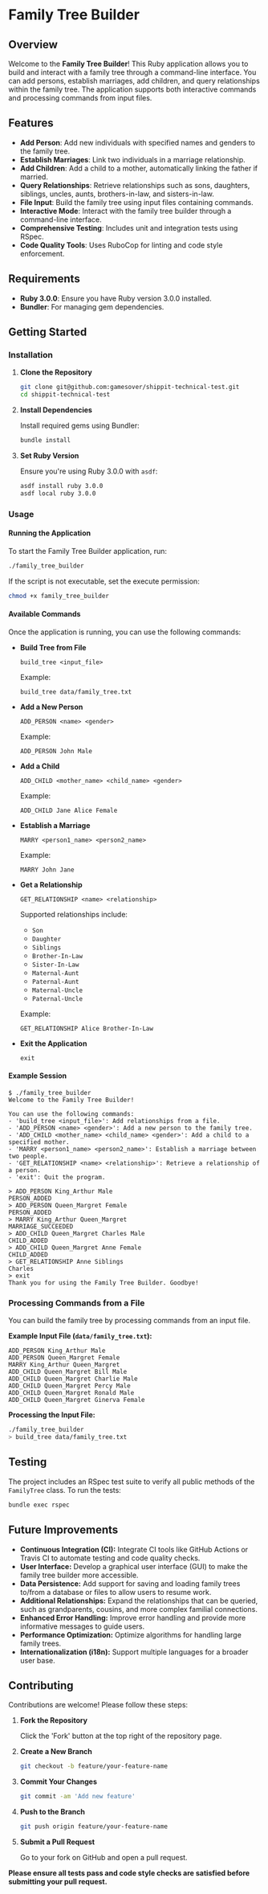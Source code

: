 # Family Tree Builder

## Overview

Welcome to the **Family Tree Builder**! This Ruby application allows you to build and interact with a family tree through a command-line interface. You can add persons, establish marriages, add children, and query relationships within the family tree. The application supports both interactive commands and processing commands from input files.

## Features

- **Add Person**: Add new individuals with specified names and genders to the family tree.
- **Establish Marriages**: Link two individuals in a marriage relationship.
- **Add Children**: Add a child to a mother, automatically linking the father if married.
- **Query Relationships**: Retrieve relationships such as sons, daughters, siblings, uncles, aunts, brothers-in-law, and sisters-in-law.
- **File Input**: Build the family tree using input files containing commands.
- **Interactive Mode**: Interact with the family tree builder through a command-line interface.
- **Comprehensive Testing**: Includes unit and integration tests using RSpec.
- **Code Quality Tools**: Uses RuboCop for linting and code style enforcement.

## Requirements

- **Ruby 3.0.0**: Ensure you have Ruby version 3.0.0 installed.
- **Bundler**: For managing gem dependencies.

## Getting Started

### Installation

1. **Clone the Repository**

   ```bash
   git clone git@github.com:gamesover/shippit-technical-test.git
   cd shippit-technical-test
   ```

2. **Install Dependencies**

   Install required gems using Bundler:

   ```bash
   bundle install
   ```

3. **Set Ruby Version**

   Ensure you're using Ruby 3.0.0 with `asdf`:

   ```bash
   asdf install ruby 3.0.0
   asdf local ruby 3.0.0
   ```

### Usage

#### Running the Application

To start the Family Tree Builder application, run:

```bash
./family_tree_builder
```

If the script is not executable, set the execute permission:

```bash
chmod +x family_tree_builder
```

#### Available Commands

Once the application is running, you can use the following commands:

- **Build Tree from File**

  ```plaintext
  build_tree <input_file>
  ```

  Example:

  ```
  build_tree data/family_tree.txt
  ```

- **Add a New Person**

  ```plaintext
  ADD_PERSON <name> <gender>
  ```

  Example:

  ```
  ADD_PERSON John Male
  ```

- **Add a Child**

  ```plaintext
  ADD_CHILD <mother_name> <child_name> <gender>
  ```

  Example:

  ```
  ADD_CHILD Jane Alice Female
  ```

- **Establish a Marriage**

  ```plaintext
  MARRY <person1_name> <person2_name>
  ```

  Example:

  ```
  MARRY John Jane
  ```

- **Get a Relationship**

  ```plaintext
  GET_RELATIONSHIP <name> <relationship>
  ```

  Supported relationships include:

  - `Son`
  - `Daughter`
  - `Siblings`
  - `Brother-In-Law`
  - `Sister-In-Law`
  - `Maternal-Aunt`
  - `Paternal-Aunt`
  - `Maternal-Uncle`
  - `Paternal-Uncle`

  Example:

  ```
  GET_RELATIONSHIP Alice Brother-In-Law
  ```

- **Exit the Application**

  ```plaintext
  exit
  ```

#### Example Session

```plaintext
$ ./family_tree_builder
Welcome to the Family Tree Builder!

You can use the following commands:
- 'build_tree <input_file>': Add relationships from a file.
- 'ADD_PERSON <name> <gender>': Add a new person to the family tree.
- 'ADD_CHILD <mother_name> <child_name> <gender>': Add a child to a specified mother.
- 'MARRY <person1_name> <person2_name>': Establish a marriage between two people.
- 'GET_RELATIONSHIP <name> <relationship>': Retrieve a relationship of a person.
- 'exit': Quit the program.

> ADD_PERSON King_Arthur Male
PERSON_ADDED
> ADD_PERSON Queen_Margret Female
PERSON_ADDED
> MARRY King_Arthur Queen_Margret
MARRIAGE_SUCCEEDED
> ADD_CHILD Queen_Margret Charles Male
CHILD_ADDED
> ADD_CHILD Queen_Margret Anne Female
CHILD_ADDED
> GET_RELATIONSHIP Anne Siblings
Charles
> exit
Thank you for using the Family Tree Builder. Goodbye!
```

### Processing Commands from a File

You can build the family tree by processing commands from an input file.

**Example Input File (`data/family_tree.txt`):**

```plaintext
ADD_PERSON King_Arthur Male
ADD_PERSON Queen_Margret Female
MARRY King_Arthur Queen_Margret
ADD_CHILD Queen_Margret Bill Male
ADD_CHILD Queen_Margret Charlie Male
ADD_CHILD Queen_Margret Percy Male
ADD_CHILD Queen_Margret Ronald Male
ADD_CHILD Queen_Margret Ginerva Female
```

**Processing the Input File:**

```bash
./family_tree_builder
> build_tree data/family_tree.txt
```

## Testing

The project includes an RSpec test suite to verify all public methods of the `FamilyTree` class. To run the tests:
```bash
bundle exec rspec
```

## Future Improvements

- **Continuous Integration (CI):** Integrate CI tools like GitHub Actions or Travis CI to automate testing and code quality checks.
- **User Interface:** Develop a graphical user interface (GUI) to make the family tree builder more accessible.
- **Data Persistence:** Add support for saving and loading family trees to/from a database or files to allow users to resume work.
- **Additional Relationships:** Expand the relationships that can be queried, such as grandparents, cousins, and more complex familial connections.
- **Enhanced Error Handling:** Improve error handling and provide more informative messages to guide users.
- **Performance Optimization:** Optimize algorithms for handling large family trees.
- **Internationalization (i18n):** Support multiple languages for a broader user base.

## Contributing

Contributions are welcome! Please follow these steps:

1. **Fork the Repository**

   Click the 'Fork' button at the top right of the repository page.

2. **Create a New Branch**

   ```bash
   git checkout -b feature/your-feature-name
   ```

3. **Commit Your Changes**

   ```bash
   git commit -am 'Add new feature'
   ```

4. **Push to the Branch**

   ```bash
   git push origin feature/your-feature-name
   ```

5. **Submit a Pull Request**

   Go to your fork on GitHub and open a pull request.

**Please ensure all tests pass and code style checks are satisfied before submitting your pull request.**

